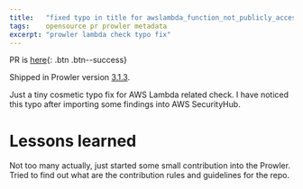 ```yaml
---
title:   "fixed typo in title for awslambda_function_not_publicly_accessible_check"
tags:    opensource pr prowler metadata
excerpt: "prowler lambda check typo fix"
---
```


PR is [here][pr]{: .btn .btn--success}

Shipped in Prowler version [3.1.3](https://github.com/prowler-cloud/prowler/releases/tag/3.1.3).

Just a tiny cosmetic typo fix for AWS Lambda related check. I have noticed this typo after importing some findings into AWS SecurityHub.

# Lessons learned

Not too many actually, just started some small contribution into the Prowler. Tried to find out what are the contribution rules and guidelines for the repo.

[pr]: https://github.com/prowler-cloud/prowler/pull/1826
